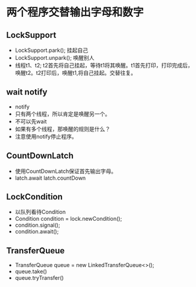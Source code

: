 # 两个程序交替输出字母和数字

## LockSupport
* LockSupport.park(); 挂起自己
* LockSupport.unpark(); 唤醒别人
* 线程t1、t2; t2首先将自己挂起，等待t1将其唤醒。t1首先打印，打印完成后，唤醒t2。t2打印后，唤醒t1,将自己挂起。交替往复。


## wait notify
* notify
* 只有两个线程，所以肯定是唤醒另一个。
* 不可以先wait
* 如果有多个线程，那唤醒的规则是什么？
* 注意使用notify停止程序。

## CountDownLatch
* 使用CountDownLatch保证首先输出字母。
* latch.await latch.countDown

## LockCondition
* 以队列看待Condition
* Condition condition = lock.newCondition();
* condition.signal(); 
* condition.await();

## TransferQueue
* TransferQueue<Character> queue = new LinkedTransferQueue<>();
* queue.take()
* queue.tryTransfer()